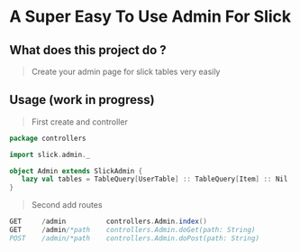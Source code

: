 A Super Easy To Use Admin For Slick
===================================

What does this project do ?
---------------------------

> Create your admin page for slick tables very easily


Usage (work in progress)
------------------------

> First create and controller

```scala
package controllers

import slick.admin._

object Admin extends SlickAdmin {
   lazy val tables = TableQuery[UserTable] :: TableQuery[Item] :: Nil
}
```

> Second add routes

```scala
GET     /admin          controllers.Admin.index()
GET     /admin/*path    controllers.Admin.doGet(path: String)
POST    /admin/*path    controllers.Admin.doPost(path: String)
```
